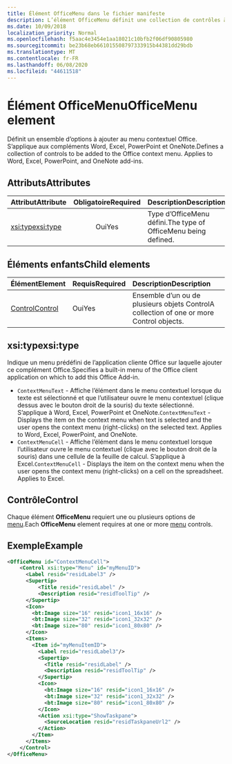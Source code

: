 ```yaml
---
title: Élément OfficeMenu dans le fichier manifeste
description: L’élément OfficeMenu définit une collection de contrôles à ajouter au menu contextuel Office.
ms.date: 10/09/2018
localization_priority: Normal
ms.openlocfilehash: f5aac4e3454e1aa18021c10bfb2f06df90805980
ms.sourcegitcommit: be23b68eb661015508797333915b44381dd29bdb
ms.translationtype: MT
ms.contentlocale: fr-FR
ms.lasthandoff: 06/08/2020
ms.locfileid: "44611518"
---
```

# <a name="officemenu-element"></a><span data-ttu-id="cecdf-103">Élément OfficeMenu</span><span class="sxs-lookup"><span data-stu-id="cecdf-103">OfficeMenu element</span></span>

<span data-ttu-id="cecdf-p101">Définit un ensemble d’options à ajouter au menu contextuel Office. S’applique aux compléments Word, Excel, PowerPoint et OneNote.</span><span class="sxs-lookup"><span data-stu-id="cecdf-p101">Defines a collection of controls to be added to the Office context menu. Applies to Word, Excel, PowerPoint, and OneNote add-ins.</span></span>

## <a name="attributes"></a><span data-ttu-id="cecdf-106">Attributs</span><span class="sxs-lookup"><span data-stu-id="cecdf-106">Attributes</span></span>

| <span data-ttu-id="cecdf-107">Attribut</span><span class="sxs-lookup"><span data-stu-id="cecdf-107">Attribute</span></span>            | <span data-ttu-id="cecdf-108">Obligatoire</span><span class="sxs-lookup"><span data-stu-id="cecdf-108">Required</span></span> | <span data-ttu-id="cecdf-109">Description</span><span class="sxs-lookup"><span data-stu-id="cecdf-109">Description</span></span>                          |
|:---------------------|:--------:|:-------------------------------------|
| [<span data-ttu-id="cecdf-110">xsi:type</span><span class="sxs-lookup"><span data-stu-id="cecdf-110">xsi:type</span></span>](#xsitype) | <span data-ttu-id="cecdf-111">Oui</span><span class="sxs-lookup"><span data-stu-id="cecdf-111">Yes</span></span>      | <span data-ttu-id="cecdf-112">Type d’OfficeMenu défini.</span><span class="sxs-lookup"><span data-stu-id="cecdf-112">The type of OfficeMenu being defined.</span></span>|

## <a name="child-elements"></a><span data-ttu-id="cecdf-113">Éléments enfants</span><span class="sxs-lookup"><span data-stu-id="cecdf-113">Child elements</span></span>

|  <span data-ttu-id="cecdf-114">Élément</span><span class="sxs-lookup"><span data-stu-id="cecdf-114">Element</span></span> |  <span data-ttu-id="cecdf-115">Requis</span><span class="sxs-lookup"><span data-stu-id="cecdf-115">Required</span></span>  |  <span data-ttu-id="cecdf-116">Description</span><span class="sxs-lookup"><span data-stu-id="cecdf-116">Description</span></span>  |
|:-----|:-----|:-----|
|  [<span data-ttu-id="cecdf-117">Control</span><span class="sxs-lookup"><span data-stu-id="cecdf-117">Control</span></span>](#control)    | <span data-ttu-id="cecdf-118">Oui</span><span class="sxs-lookup"><span data-stu-id="cecdf-118">Yes</span></span> |  <span data-ttu-id="cecdf-119">Ensemble d’un ou de plusieurs objets Control</span><span class="sxs-lookup"><span data-stu-id="cecdf-119">A collection of one or more Control objects.</span></span>  |

## <a name="xsitype"></a><span data-ttu-id="cecdf-120">xsi:type</span><span class="sxs-lookup"><span data-stu-id="cecdf-120">xsi:type</span></span>

<span data-ttu-id="cecdf-121">Indique un menu prédéfini de l’application cliente Office sur laquelle ajouter ce complément Office.</span><span class="sxs-lookup"><span data-stu-id="cecdf-121">Specifies a built-in menu of the Office client application on which to add this Office Add-in.</span></span>

- <span data-ttu-id="cecdf-p102">`ContextMenuText` -  Affiche l’élément dans le menu contextuel lorsque du texte est sélectionné et que l’utilisateur ouvre le menu contextuel (clique dessus avec le bouton droit de la souris) du texte sélectionné. S’applique à Word, Excel, PowerPoint et OneNote.</span><span class="sxs-lookup"><span data-stu-id="cecdf-p102">`ContextMenuText` -  Displays the item on the context menu when text is selected and the user opens the context menu (right-clicks) on the selected text. Applies to Word, Excel, PowerPoint, and OneNote.</span></span>
- <span data-ttu-id="cecdf-p103">`ContextMenuCell` -  Affiche l’élément dans le menu contextuel lorsque l’utilisateur ouvre le menu contextuel (clique avec le bouton droit de la souris) dans une cellule de la feuille de calcul. S’applique à Excel.</span><span class="sxs-lookup"><span data-stu-id="cecdf-p103">`ContextMenuCell` -  Displays the item on the context menu when the user opens the context menu (right-clicks) on a cell on the spreadsheet. Applies to Excel.</span></span> 

## <a name="control"></a><span data-ttu-id="cecdf-126">Contrôle</span><span class="sxs-lookup"><span data-stu-id="cecdf-126">Control</span></span>

<span data-ttu-id="cecdf-127">Chaque élément **OfficeMenu** requiert une ou plusieurs options de [menu](control.md#menu-dropdown-button-controls).</span><span class="sxs-lookup"><span data-stu-id="cecdf-127">Each **OfficeMenu** element requires at one or more [menu](control.md#menu-dropdown-button-controls) controls.</span></span> 

## <a name="example"></a><span data-ttu-id="cecdf-128">Exemple</span><span class="sxs-lookup"><span data-stu-id="cecdf-128">Example</span></span>

```xml
<OfficeMenu id="ContextMenuCell">
    <Control xsi:type="Menu" id="myMenuID">
      <Label resid="residLabel3" />
      <Supertip>
          <Title resid="residLabel" />
          <Description resid="residToolTip" />
      </Supertip>   
      <Icon>
        <bt:Image size="16" resid="icon1_16x16" />
        <bt:Image size="32" resid="icon1_32x32" />
        <bt:Image size="80" resid="icon1_80x80" />
      </Icon>    
      <Items>
        <Item id="myMenuItemID">
          <Label resid="residLabel3"/>
          <Supertip>
            <Title resid="residLabel" />
            <Description resid="residToolTip" />
          </Supertip>
          <Icon>
            <bt:Image size="16" resid="icon1_16x16" />
            <bt:Image size="32" resid="icon1_32x32" />
            <bt:Image size="80" resid="icon1_80x80" />
          </Icon>    
          <Action xsi:type="ShowTaskpane">
            <SourceLocation resid="residTaskpaneUrl2" />    
          </Action>    
        </Item>
      </Items>
    </Control>   
</OfficeMenu>
```
